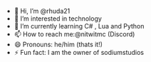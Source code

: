 - 👋 Hi, I’m @rhuda21
- 👀 I’m interested in technology
- 🌱 I’m currently learning C# , Lua and Python
- 📫 How to reach me:@nitwitmc (Discord)
- 😄 Pronouns: he/him (thats it!)
- ⚡ Fun fact: I am the owner of sodiumstudios

<!---
rhuda21/rhuda21 is a ✨ special ✨ repository because its `README.md` (this file) appears on your GitHub profile.
You can click the Preview link to take a look at your changes.
--->
